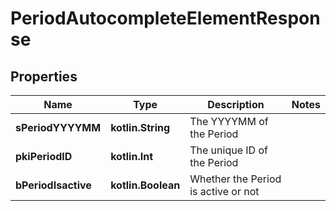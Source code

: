 
# PeriodAutocompleteElementResponse

## Properties
| Name | Type | Description | Notes |
| ------------ | ------------- | ------------- | ------------- |
| **sPeriodYYYYMM** | **kotlin.String** | The YYYYMM of the Period |  |
| **pkiPeriodID** | **kotlin.Int** | The unique ID of the Period |  |
| **bPeriodIsactive** | **kotlin.Boolean** | Whether the Period is active or not |  |




